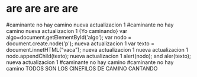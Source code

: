 # are are are are
#caminante no hay camino
nueva actualizacion 1
#caminante no hay camino
nueva actualizacion 1
{Yo caminando}
 var algo=document.getElementById('algo');
 var nodo = document.create.node('p');
nueva actualizacion 1
var texto =  document.innetHTML("vaca");
nueva actualizacion 1
nueva actualizacion 1
 nodo.appendChild(texto);
 nueva actualizacion 1
 alert(nodo);
 and aler(texto);
 nueva actualizacion 1
#caminante no hay camino
#caminante no hay camino
TODOS SON LOS CINEFILOS DE CAMINO CANTANDO


